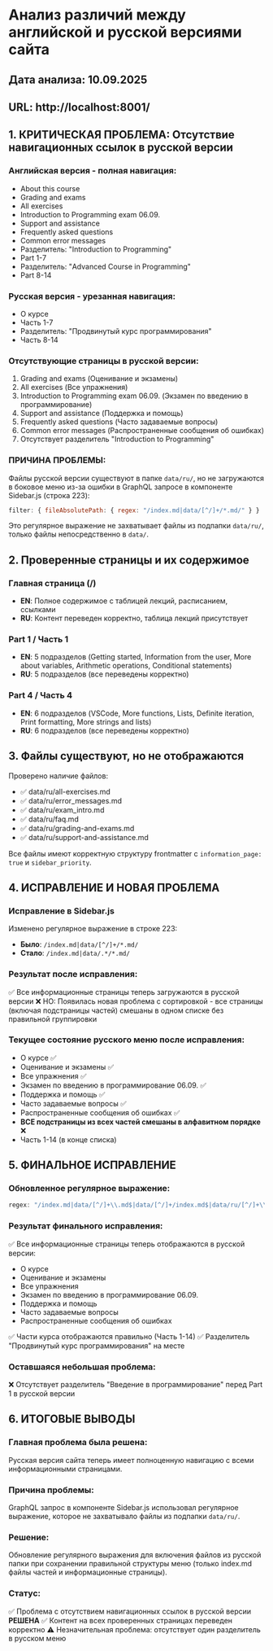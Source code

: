 # Анализ различий между английской и русской версиями сайта

## Дата анализа: 10.09.2025
## URL: http://localhost:8001/

## 1. КРИТИЧЕСКАЯ ПРОБЛЕМА: Отсутствие навигационных ссылок в русской версии

### Английская версия - полная навигация:
- About this course
- Grading and exams
- All exercises  
- Introduction to Programming exam 06.09.
- Support and assistance
- Frequently asked questions
- Common error messages
- Разделитель: "Introduction to Programming"
- Part 1-7
- Разделитель: "Advanced Course in Programming"
- Part 8-14

### Русская версия - урезанная навигация:
- О курсе
- Часть 1-7
- Разделитель: "Продвинутый курс программирования"
- Часть 8-14

### Отсутствующие страницы в русской версии:
1. Grading and exams (Оценивание и экзамены)
2. All exercises (Все упражнения)
3. Introduction to Programming exam 06.09. (Экзамен по введению в программирование)
4. Support and assistance (Поддержка и помощь)
5. Frequently asked questions (Часто задаваемые вопросы)
6. Common error messages (Распространенные сообщения об ошибках)
7. Отсутствует разделитель "Introduction to Programming"

### ПРИЧИНА ПРОБЛЕМЫ:
Файлы русской версии существуют в папке `data/ru/`, но не загружаются в боковое меню из-за ошибки в GraphQL запросе в компоненте Sidebar.js (строка 223):

```javascript
filter: { fileAbsolutePath: { regex: "/index.md|data/[^/]+/*.md/" } }
```

Это регулярное выражение не захватывает файлы из подпапки `data/ru/`, только файлы непосредственно в `data/`.

## 2. Проверенные страницы и их содержимое

### Главная страница (/)
- **EN**: Полное содержимое с таблицей лекций, расписанием, ссылками
- **RU**: Контент переведен корректно, таблица лекций присутствует

### Part 1 / Часть 1
- **EN**: 5 подразделов (Getting started, Information from the user, More about variables, Arithmetic operations, Conditional statements)
- **RU**: 5 подразделов (все переведены корректно)

### Part 4 / Часть 4
- **EN**: 6 подразделов (VSCode, More functions, Lists, Definite iteration, Print formatting, More strings and lists)
- **RU**: 6 подразделов (все переведены корректно)

## 3. Файлы существуют, но не отображаются

Проверено наличие файлов:
- ✅ data/ru/all-exercises.md
- ✅ data/ru/error_messages.md
- ✅ data/ru/exam_intro.md
- ✅ data/ru/faq.md
- ✅ data/ru/grading-and-exams.md
- ✅ data/ru/support-and-assistance.md

Все файлы имеют корректную структуру frontmatter с `information_page: true` и `sidebar_priority`.

## 4. ИСПРАВЛЕНИЕ И НОВАЯ ПРОБЛЕМА

### Исправление в Sidebar.js
Изменено регулярное выражение в строке 223:
- **Было**: `/index.md|data/[^/]+/*.md/`
- **Стало**: `/index.md|data/.*/*.md/`

### Результат после исправления:
✅ Все информационные страницы теперь загружаются в русской версии
❌ НО: Появилась новая проблема с сортировкой - все страницы (включая подстраницы частей) смешаны в одном списке без правильной группировки

### Текущее состояние русского меню после исправления:
- О курсе ✅
- Оценивание и экзамены ✅
- Все упражнения ✅
- Экзамен по введению в программирование 06.09. ✅
- Поддержка и помощь ✅
- Часто задаваемые вопросы ✅
- Распространенные сообщения об ошибках ✅
- **ВСЕ подстраницы из всех частей смешаны в алфавитном порядке** ❌
- Часть 1-14 (в конце списка)

## 5. ФИНАЛЬНОЕ ИСПРАВЛЕНИЕ

### Обновленное регулярное выражение:
```javascript
regex: "/index.md|data/[^/]+\\.md$|data/[^/]+/index.md$|data/ru/[^/]+\\.md$|data/ru/part-[^/]+/index.md$|data/part-[^/]+/index.md$/"
```

### Результат финального исправления:
✅ Все информационные страницы теперь отображаются в русской версии:
- О курсе
- Оценивание и экзамены
- Все упражнения  
- Экзамен по введению в программирование 06.09.
- Поддержка и помощь
- Часто задаваемые вопросы
- Распространенные сообщения об ошибках

✅ Части курса отображаются правильно (Часть 1-14)
✅ Разделитель "Продвинутый курс программирования" на месте

### Оставшаяся небольшая проблема:
❌ Отсутствует разделитель "Введение в программирование" перед Part 1 в русской версии

## 6. ИТОГОВЫЕ ВЫВОДЫ

### Главная проблема была решена:
Русская версия сайта теперь имеет полноценную навигацию с всеми информационными страницами.

### Причина проблемы:
GraphQL запрос в компоненте Sidebar.js использовал регулярное выражение, которое не захватывало файлы из подпапки `data/ru/`.

### Решение:
Обновление регулярного выражения для включения файлов из русской папки при сохранении правильной структуры меню (только index.md файлы частей и информационные страницы).

### Статус:
✅ Проблема с отсутствием навигационных ссылок в русской версии **РЕШЕНА**
✅ Контент на всех проверенных страницах переведен корректно
⚠️ Незначительная проблема: отсутствует один разделитель в русском меню